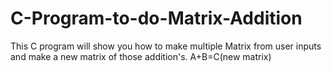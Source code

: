 # C-Program-to-do-Matrix-Addition
This C program will show you how to make multiple Matrix from user inputs and make a new matrix of those addition's. A+B=C(new matrix)
